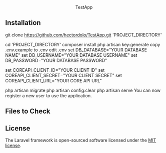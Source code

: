<p align="center">TestApp</p>

## Installation
git clone https://github.com/hectordolo/TestApp.git 'PROJECT_DIRECTORY'

cd 'PROJECT_DIRECTORY'
composer install
php artisan key:generate
copy .env.example to .env
edit .env
set DB_DATABASE="YOUR DATABASE NAME"
set DB_USERNAME="YOUR DATABASE USERNAME"
set DB_PASSWORD="YOUR DATABASE PASSWORD"

set COREAPI_CLIENT_ID="YOUR CLIENT ID"
set COREAPI_CLIENT_SECRET="YOUR CLIENT SECRET"
set COREAPI_CLIENT_URL="YOUR CORE API URL"

php artisan migrate
php artisan config:clear
php artisan serve
You can now register a new user to use the application.

## Files to Check



## License

The Laravel framework is open-sourced software licensed under the [MIT license](https://opensource.org/licenses/MIT).
